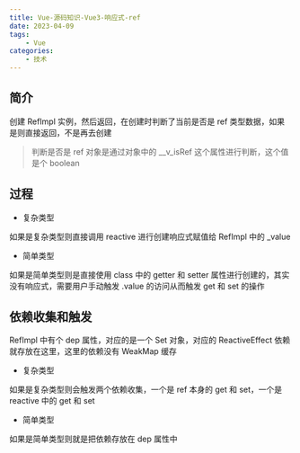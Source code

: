 ```yaml
---
title: Vue-源码知识-Vue3-响应式-ref
date: 2023-04-09
tags:
    - Vue
categories:
    - 技术
---
```


## 简介

创建 RefImpl 实例，然后返回，在创建时判断了当前是否是 ref 类型数据，如果是则直接返回，不是再去创建

> 判断是否是 ref 对象是通过对象中的 \_\_v_isRef 这个属性进行判断，这个值是个 boolean

## 过程

-   复杂类型

如果是复杂类型则直接调用 reactive 进行创建响应式赋值给 RefImpl 中的 \_value

-   简单类型

如果是简单类型则是直接使用 class 中的 getter 和 setter 属性进行创建的，其实没有响应式，需要用户手动触发 .value 的访问从而触发 get 和 set 的操作

## 依赖收集和触发

RefImpl 中有个 dep 属性，对应的是一个 Set 对象，对应的 ReactiveEffect 依赖就存放在这里，这里的依赖没有 WeakMap 缓存

-   复杂类型

如果是复杂类型则会触发两个依赖收集，一个是 ref 本身的 get 和 set，一个是 reactive 中的 get 和 set

-   简单类型

如果是简单类型则就是把依赖存放在 dep 属性中
